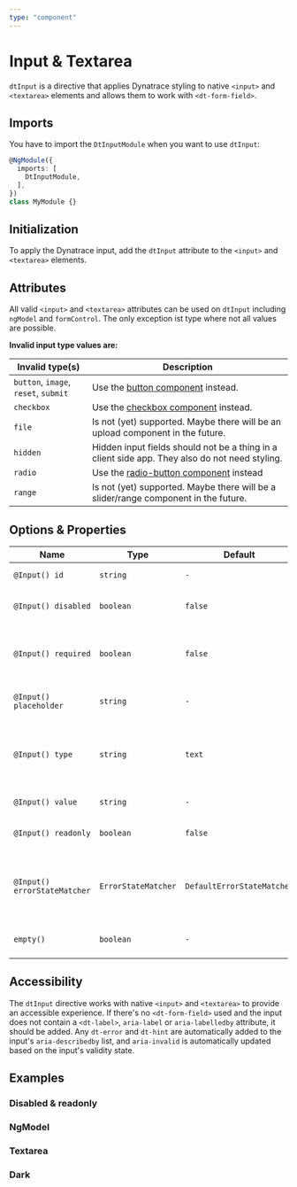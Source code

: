 ```yaml
---
type: "component"
---
```


# Input & Textarea

`dtInput` is a directive that applies Dynatrace styling to native `<input>` and `<textarea>` elements and allows them to work with `<dt-form-field>`.

<docs-source-example example="DefaultInputExample"></docs-source-example>

## Imports

You have to import the `DtInputModule` when you want to use `dtInput`:

```typescript
@NgModule({
  imports: [
    DtInputModule,
  ],
})
class MyModule {}
```

## Initialization

To apply the Dynatrace input, add the `dtInput` attribute to the `<input>` and `<textarea>` elements.

## Attributes

All valid `<input>` and `<textarea>` attributes can be used on `dtInput` including `ngModel` and `formControl`.
The only exception ist type where not all values are possible.

**Invalid input type values are:**

| Invalid type(s) | Description |
| --- | --- |
| `button`, `image`, `reset`, `submit` | Use the [button component](/components/button/) instead. |
| `checkbox` | Use the [checkbox component](/components/checkbox/) instead. |
| `file` | Is not (yet) supported. Maybe there will be an upload component in the future. |
| `hidden` | Hidden input fields should not be a thing in a client side app. They also do not need styling. |
| `radio` | Use the [radio-button component](/components/radio-buttons/) instead |
| `range` | Is not (yet) supported. Maybe there will be a slider/range component in the future. |

## Options & Properties

| Name | Type | Default | Description |
| --- | --- | --- | --- |
| `@Input() id` | `string` | `-` | Id of the element. |
| `@Input() disabled` | `boolean` | `false` | Whether the element is disabled. |
| `@Input() required` | `boolean` | `false` | Whether the input is required. Used for validation. |
| `@Input() placeholder` | `string` | `-` | Input placeholder text. |
| `@Input() type` | `string` | `text` | Input type of the element. See valid types above. |
| `@Input() value` | `string` | `-` | Input value of the input. |
| `@Input() readonly` | `boolean` | `false` | Whether the input is readonly. |
| `@Input() errorStateMatcher` | `ErrorStateMatcher` | `DefaultErrorStateMatcher` | A class used to control when error messages are shown. |
| `empty()` | `boolean` | `-` | Whether the input is empty. |

## Accessibility

The `dtInput` directive works with native `<input>` and `<textarea>` to provide an accessible experience. If there's no `<dt-form-field>` used and the input does not contain a `<dt-label>`, `aria-label` or `aria-labelledby` attribute, it should be added. Any `dt-error` and `dt-hint` are automatically added to the input's `aria-describedby` list, and `aria-invalid` is automatically updated based on the input's validity state.

## Examples

### Disabled & readonly

<docs-source-example example="DisabledReadonlyInputExample"></docs-source-example>

### NgModel

<docs-source-example example="NgModelInputExample"></docs-source-example>

### Textarea

<docs-source-example example="TextareaInputExample"></docs-source-example>

### Dark

<docs-source-example example="DarkInputExample" themedark="true"></docs-source-example>
